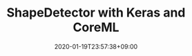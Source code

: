 ---
title: "ShapeDetector with Keras and CoreML"
date: 2020-01-19T23:57:38+09:00
name: "ShapeDetector with Keras and CoreML"
type: "형태분석"
provider: "users/mijeongjeon"
provider_url: "http://aifactoryhub.org/users/mijeongjeon/"
dataset: "도형그림"
model: "전미정"
evaluation: "정확도"
score: "0.91866"
platform: "AIFactory"
platform_url: "http://222.114.162.6:8080/aifactory/task/detail.do?taskId=T00000000000000000004"
tag: "#execise"
---